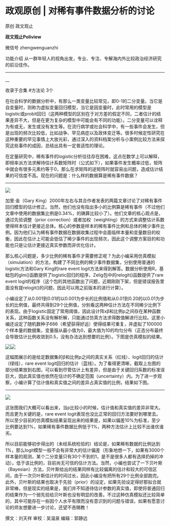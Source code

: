 

#  政观原创 | 对稀有事件数据分析的讨论

原创 政文观止 

**政文观止Poliview** 

微信号 zhengwenguanzhi

功能介绍 从一群年轻人的视角出发，专业、专注、专解海内外比较政治经济研究的前沿佳作。

____

__

收录于合集 #方法论 3个

  

在社会科学的数据分析中，有那么一类变量比较常见，即0-1的二分变量。当它是自变量时，则称为虚拟变量回归模型，当它是因变量时，此时常用的模型是logistic或probit回归（这两种模型的区别在于对方差的假定不同，二者估计的结果差异不大，但是在更为复杂的模型中可能会有不同的功能）。二分变量可以诠释为有或无，发生或没有发生等。在流行病学或社会科学中，有一些事件会发生，但是出现的频次比较低，比如战争、罕见病症以及政体变迁等。很多时候定性研究在这种重要的罕见事情上大放光彩，通过深入的资料档案分析与小案例比较方法来探究这些事件的成因，总结出具有一定普适性的理论。

  

在定量研究中，稀有事件的logistic分析往往存在困难，这点在数学上可以解释，即频率派方法求解待估计系数矩阵时（公式如下），如果事件发生概率过低，矩阵中就会有很多元素约等于0，那么在求矩阵的逆矩阵时就容易出问题，造成估计结果的可信度不高。现在的问题是：什么样的数据算是稀有事件数据？
****

![](images/6/2.jpeg)  

加里·金（Gary
King）2000年左右与其合作者发表的两篇文章讨论了对稀有事件回归模型的估计修正。当然，他们也没有指出多小的比例算是稀有事件（不过他们文章中使用的数据集比例是0.34%，的确算比较小了）。他们文章的核心观点是，通过先验调整（prior
correction）或者加权（weighting）的方式来调整估计系数使得样本估计更接近总体。核心的参数是样本的稀有事件比例和总体的稀少事件比例。因为他们认为稀有事件数据在数据收集过程中会面临样本量和变量数目的权衡，因此在估计上可能会低估了稀少事件的出现频次，因此这个调整方案目的和功能也只是让估计更接近真实参数而非优化估计。

  

那么核心问题是，多少比例的稀有事件才需要修正呢？为此小编采用仿真模拟（simulation）的方法，构建了不同比例的稀少事件数据集，分别使用普通的logistic方法和Gary
King的rare event
logit方法来得到解答。数据分析使用R，基础包的glm()函数提供了logistic回归的程序，Zelig包中的relogit()函数提供了rare
event logit的程序（这个包的其他函数出了问题，近期刚刚下架，但是错误报告里面没有提relogit()的问题，因此可以用之前版本的进行计算）。

  

小编设定了从0.001到0.01的以0.001为步长的比例值和从0.01到0.20的以0.01为步长的比例值，最终共得到29个比例值，分别看这两种估计方法在不同稀少比例下的表现。由于logistic固定了常用阈值，因此设计阵xβ和比例p之间存在某种函数关系，这种函数关系没有解析解，只能通过仿真方法求得数值解进行比较。这里小编还设定了随机数种子666（希望获得好运）使得结果可重复，并虚拟了100000个样本量的数据集，变量服从最小值为0，最大值为10的均匀分布（正态分布最终会导致估计比例收敛到0.5，没有办法达到想要的比例）。下图是仿真模拟的结果。

  

![](images/6/3.png)![](images/6/4.png)

这幅图展示的是给定数据集的β和比例p之间的真实关系（红线）、logit回归的估计（绿线），rare event
logit回归的估计（蓝线）。为了看得更清晰，截取上左图的部分结果放到右图，可以看到尽管估计上有差异，但是由于关键回归系数的标准误巨大，因此真实值也依然在估计的不确定范围（uncertainty）内。为了进一步观察，小编计算了估计值和真实值之间的差异占真实值的比例，结果如下图。
****  

![](images/6/5.png)

  

这张图我们大概可以看出来，当p比较小的时候，估计值和真实值的差异非常大。而且更为关键的是，rare event
logit表现也没比正常的回归方法要好到哪里去。所以至少目前的仿真模拟结果呈现出来的结果是，如果以偏差10%为标准，至少比例要达到1%，如果稀有事件数据比例低于1%，两种方法估计上比较不出谁优谁劣。

  

所以目前能够初步得出的（未经系统检验的）结论是，如果稀有数据的比例达到1%，那么logit模型一般不会有非常大的估计偏差（形象地想一下，如果有3000个样本量的观测，某个二分变量只有30个不到的1，是不是很多人都有选择扔掉的冲动）。低于该比例的，目前尚无可信的估计方法。当然，小编也尝试了一下贝叶斯（Bayesian）方法，贝叶斯给出的结果同样有比较偏离的估计和较大的可信区间，由于一次贝叶斯估计的时间过长，因此小编没有把所有29个比例全部跑完。此外，贝叶斯的结果也取决于先验（prior）的设定，如果先验设定得好那拟合就非常棒，但是现实的结果是，我们并不知道待估计参数的真实值，即使将普通回归的结果作为一个弱先验给贝叶斯也没有明显的改善。不过这种仿真模拟还比较简单的，其中可能存在一些因个人水平有限而没有意识到的问题与错误，如果有愿意讨论的师友想要进一步讨论，还望不吝赐教！

  

撰文：刘天祥 审校：吴温泉 编辑：郭静远  

  

